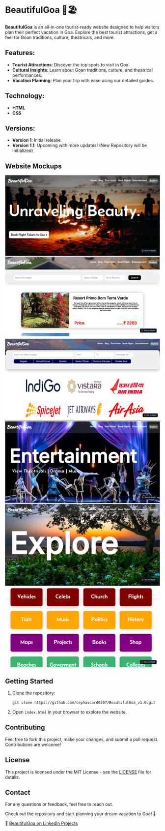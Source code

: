 # BeautifulGoa 🌴🏖️

**BeautifulGoa** is an all-in-one tourist-ready website designed to help visitors plan their perfect vacation in Goa. Explore the best tourist attractions, get a feel for Goan traditions, culture, theatricals, and more.

## Features:
- **Tourist Attractions**: Discover the top spots to visit in Goa.
- **Cultural Insights**: Learn about Goan traditions, culture, and theatrical performances.
- **Vacation Planning**: Plan your trip with ease using our detailed guides.

## Technology:
- **HTML**
- **CSS**

## Versions:
- **Version 1**: Initial release.
- **Version 1.1**: Upcoming with more updates! (New Repository will be initialized)

## Website Mockups
<img src="https://github.com/cephascard0207/BeautifulGoa_v1.0/blob/main/Screenshot%202024-08-04%20114257.png?raw=true"/>
<img src="https://github.com/cephascard0207/BeautifulGoa_v1.0/blob/main/Screenshot%202024-08-07%20143403.png"/>
<img src="https://github.com/cephascard0207/BeautifulGoa_v1.0/blob/main/Screenshot%202024-08-07%20143443.png"/>
<img src="https://github.com/cephascard0207/BeautifulGoa_v1.0/blob/main/Screenshot%202024-08-07%20143509.png"/>
<img src="https://github.com/cephascard0207/BeautifulGoa_v1.0/blob/main/Screenshot%202024-08-07%20143537.png"/>
<img src="https://github.com/cephascard0207/BeautifulGoa_v1.0/blob/main/Screenshot%202024-08-07%20143633.png"/>

## Getting Started
1. Clone the repository:
    ```sh
    git clone https://github.com/cephascard0207/BeautifulGoa_v1.0.git
    ```
2. Open `index.html` in your browser to explore the website.

## Contributing
Feel free to fork this project, make your changes, and submit a pull request. Contributions are welcome!

## License
This project is licensed under the MIT License - see the [LICENSE](LICENSE) file for details.

## Contact
For any questions or feedback, feel free to reach out.

Check out the repository and start planning your dream vacation to Goa! 🌟

🔗 [BeautifulGoa on LinkedIn Projects](https://www.linkedin.com/in/cephas-cardozo/details/projects/)


